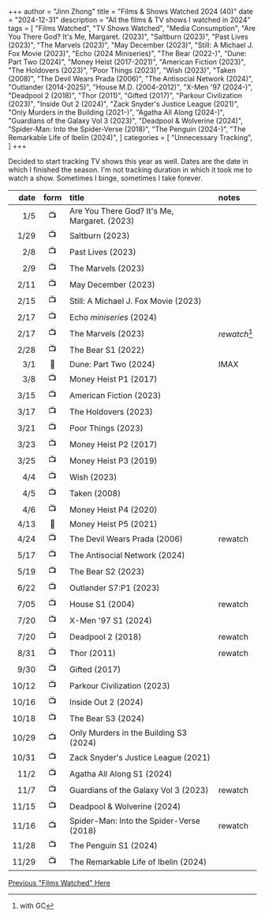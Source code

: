 +++
author = "Jinn Zhong"
title = "Films & Shows Watched 2024 (40)"
date = "2024-12-31"
description = "All the films & TV shows I watched in 2024"
tags = [
    "Films Watched",
    "TV Shows Watched",
    "Media Consumption",
    "Are You There God? It's Me, Margaret. (2023)",
    "Saltburn (2023)",
    "Past Lives (2023)",
    "The Marvels (2023)",
    "May December (2023)",
    "Still: A Michael J. Fox Movie (2023)",
    "Echo (2024 Miniseries)",
    "The Bear (2022-)",
    "Dune: Part Two (2024)",
    "Money Heist (2017-2021)",
    "American Fiction (2023)",
    "The Holdovers (2023)",
    "Poor Things (2023)",
    "Wish (2023)",
    "Taken (2008)",
    "The Devil Wears Prada (2006)",
    "The Antisocial Network (2024)",
    "Outlander (2014-2025)",
    "House M.D. (2004-2012)",
    "X-Men '97 (2024-)",
    "Deadpool 2 (2018)",
    "Thor (2011)",
    "Gifted (2017)",
    "Parkour Civilization (2023)",
    "Inside Out 2 (2024)",
    "Zack Snyder's Justice League (2021)",
    "Only Murders in the Building (2021-)",
    "Agatha All Along (2024-)",
    "Guardians of the Galaxy Vol 3 (2023)",
    "Deadpool & Wolverine (2024)",
    "Spider-Man: Into the Spider-Verse (2018)",
    "The Penguin (2024-)",
    "The Remarkable Life of Ibelin (2024)",
]
categories = [
    "Unnecessary Tracking",
]
+++

Decided to start tracking TV shows this year as well. Dates are the date in which I finished the season. I'm not tracking duration in which it took me to watch a show. Sometimes I binge, sometimes I take forever.

| date | form | title | notes |
| ---: | :---: | :--- | :--- |
|1/5| :tv: | Are You There God? It's Me, Margaret. (2023) | |
|1/29| :tv: | Saltburn (2023) | |
|2/8| :tv: | Past Lives (2023) | |
|2/9| :tv: | The Marvels (2023) | |
|2/11| :tv: | May December (2023) | | 
|2/15| :tv: | Still: A Michael J. Fox Movie (2023) | |
|2/17| :tv: | Echo _miniseries_ (2024) | |
|2/17| :tv: | The Marvels (2023) | _rewatch_[^1] |
|2/28| :tv: | The Bear S1 (2022) | |
|3/1|:movie_camera:| Dune: Part Two (2024) |IMAX|
|3/8|:tv:| Money Heist P1 (2017) | | 
|3/15|:tv:| American Fiction (2023) | |
|3/17|:tv:| The Holdovers (2023) | |
|3/21|:tv:| Poor Things (2023) | |
|3/23|:tv:| Money Heist P2 (2017) | | 
|3/25|:tv:| Money Heist P3 (2019) | | 
|4/4|:tv:| Wish (2023) | |
|4/5|:tv:| Taken (2008) | |
|4/6|:tv:| Money Heist P4 (2020) | |
|4/13|:iphone:| Money Heist P5 (2021) | |
|4/24|:tv:| The Devil Wears Prada (2006) | rewatch |
|5/17|:tv:| The Antisocial Network (2024) | |
|5/19|:tv:| The Bear S2 (2023) | |
|6/22|:tv:| Outlander S7:P1 (2023) | |
|7/05|:tv:| House S1 (2004) | rewatch |
|7/20|:tv:| X-Men '97 S1 (2024) | |
|7/20|:tv:| Deadpool 2 (2018) | rewatch |
|8/31|:tv:| Thor (2011) | rewatch |
|9/30|:tv:| Gifted (2017) | |
|10/12|:tv:| Parkour Civilization (2023) | |
|10/16|:tv:| Inside Out 2 (2024) | |
|10/18|:tv:| The Bear S3 (2024) | |
|10/29|:tv:| Only Murders in the Building S3 (2024) | |
|10/31|:tv:| Zack Snyder's Justice League (2021) | |
|11/2|:tv:| Agatha All Along S1 (2024) | |
|11/7|:tv:| Guardians of the Galaxy Vol 3 (2023) |rewatch|
|11/15|:tv:| Deadpool & Wolverine (2024) ||
|11/16|:tv:| Spider-Man: Into the Spider-Verse (2018) |rewatch|
|11/28|:tv:| The Penguin S1 (2024) ||
|11/29|:tv:| The Remarkable Life of Ibelin (2024) ||



[Previous "Films Watched" Here](https://journal.jinnzhong.com/tags/films-watched/)

[^1]: with GC
